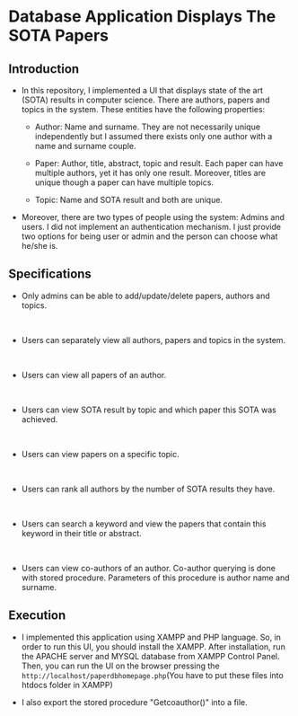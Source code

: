 # Database Application Displays The SOTA Papers

## Introduction

  * In this repository, I implemented a UI that displays state of the art (SOTA) results in
computer science. There are authors, papers and topics in the system. These entities
have the following properties:

    * Author: Name and surname. They are not necessarily unique independently but
I assumed there exists only one author with a name and surname couple.

    * Paper: Author, title, abstract, topic and result. Each paper can have multiple
authors, yet it has only one result. Moreover, titles are unique though a paper can
have multiple topics.

    * Topic: Name and SOTA result and both are unique.

  * Moreover, there are two types of people using the system: Admins and users. I
did not implement an authentication mechanism. I just provide two
options for being user or admin and the person can choose what he/she is.


## Specifications

  * Only admins can be able to add/update/delete papers, authors and topics.
  
  <br />
  
  * Users can separately view all authors, papers and topics in the system.
  
  <br />
  
  * Users can view all papers of an author.
  
  <br />
  
  * Users can view SOTA result by topic and which paper this SOTA was achieved.
  
  <br />
  
  * Users can view papers on a specific topic.
  
  <br />
  
  * Users can rank all authors by the number of SOTA results they have.
  
  <br />
  
  * Users can search a keyword and view the papers that contain this keyword in their title 
or abstract.
  
  <br />
  
  * Users can view co-authors of an author. Co-author querying is done with stored procedure. 
Parameters of this procedure is author name and surname.


## Execution

  * I implemented this application using XAMPP and PHP language. So, in order to run this UI, 
you should install the XAMPP. After installation, run the APACHE server and MYSQL database 
from XAMPP Control Panel. Then, you can run the UI on the browser pressing the 
`http://localhost/paperdbhomepage.php`(You have to put these files into htdocs folder in XAMPP)

  * I also export the stored procedure "Getcoauthor()" into a file.
